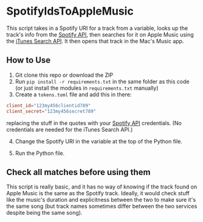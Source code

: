 # SpotifyIdsToAppleMusic
This script takes in a Spotify URI for a track from a variable, looks up the track's info from the [Spotify API](https://developer.spotify.com/documentation/web-api/), then searches for it on Apple Music using the [iTunes Search API](https://developer.apple.com/library/archive/documentation/AudioVideo/Conceptual/iTuneSearchAPI/Searching.html#//apple_ref/doc/uid/TP40017632-CH5-SW1). It then opens that track in the Mac's Music app.
## How to Use
1. Git clone this repo or download the ZIP
2. Run `pip install -r requirements.txt` in the same folder as this code (or just install the modules in `requirements.txt` manually)
3. Create a `tokens.toml` file and add this in there:
```toml
client_id="123my456clientid789"
client_secret="123my456secret789"
```
replacing the stuff in the quotes with your [Spotify API](https://developer.spotify.com/dashboard/) credentials. (No credentials are needed for the iTunes Search API.)

4. Change the Spotify URI in the variable at the top of the Python file.

5. Run the Python file.
## Check all matches before using them
This script is really basic, and it has no way of knowing if the track found on Apple Music is the same as the Spotify track. Ideally, it would check stuff like the music's duration and explicitness between the two to make sure it's the same song (but track names sometimes differ between the two services despite being the same song).
